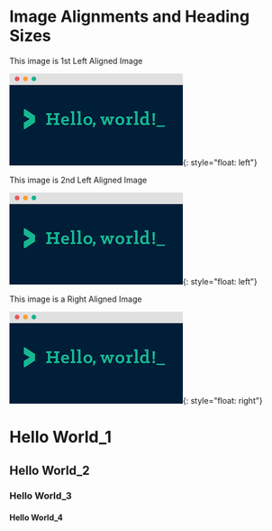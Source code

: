 # Image Alignments and Heading Sizes

This image is 1st Left Aligned Image

![](/images/media/image1.png){: style="float: left"}


This image is 2nd Left Aligned Image

![](/images/media/image1.png){: style="float: left"}




<!--- This image is a Center Aligned Image

![](/images/media/image1.png){: style="float: center"} -->





This image is a Right Aligned Image

![](/images/media/image1.png){: style="float: right"}




# Hello World\_1

## Hello World\_2

### Hello World\_3

#### Hello World\_4
